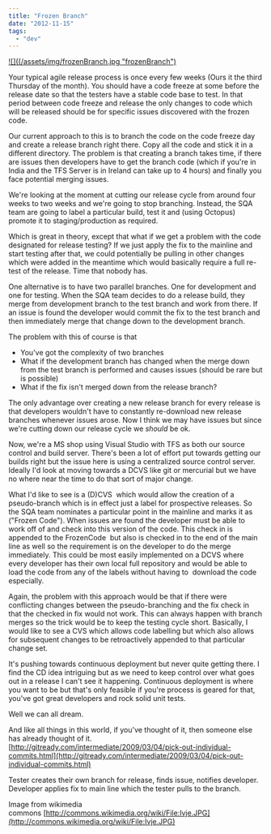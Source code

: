 ```yaml
---
title: "Frozen Branch"
date: "2012-11-15"
tags:
  - "dev"
---
```


[![]((/assets/img/frozenBranch.jpg "frozenBranch")](http://spurious-logic.net/frozen-branch)

Your typical agile release process is once every few weeks (Ours it the third Thursday of the month). You should have a code freeze at some before the release date so that the testers have a stable code base to test. In that period between code freeze and release the only changes to code which will be released should be for specific issues discovered with the frozen code.

Our current approach to this is to branch the code on the code freeze day and create a release branch right there. Copy all the code and stick it in a different directory. The problem is that creating a branch takes time, if there are issues then developers have to get the branch code (which if you're in India and the TFS Server is in Ireland can take up to 4 hours) and finally you face potential merging issues.

We're looking at the moment at cutting our release cycle from around four weeks to two weeks and we're going to stop branching. Instead, the SQA team are going to label a particular build, test it and (using Octopus) promote it to staging/production as required.

Which is great in theory, except that what if we get a problem with the code designated for release testing? If we just apply the fix to the mainline and start testing after that, we could potentially be pulling in other changes which were added in the meantime which would basically require a full re-test of the release. Time that nobody has.

One alternative is to have two parallel branches. One for development and one for testing. When the SQA team decides to do a release build, they merge from development branch to the test branch and work from there. If an issue is found the developer would commit the fix to the test branch and then immediately merge that change down to the development branch.

The problem with this of course is that

- You've got the complexity of two branches
- What if the development branch has changed when the merge down from the test branch is performed and causes issues (should be rare but is possible)
- What if the fix isn't merged down from the release branch?

The only advantage over creating a new release branch for every release is that developers wouldn't have to constantly re-download new release branches whenever issues arose. Now I think we may have issues but since we're cutting down our release cycle we _should_ be ok.

Now, we're a MS shop using Visual Studio with TFS as both our source control and build server. There's been a lot of effort put towards getting our builds right but the issue here is using a centralized source control server. Ideally I'd look at moving towards a DCVS like git or mercurial but we have no where near the time to do that sort of major change.

What I'd like to see is a (D)CVS  which would allow the creation of a pseudo-branch which is in effect just a label for prospective releases. So the SQA team nominates a particular point in the mainline and marks it as ("Frozen Code"). When issues are found the developer must be able to work off of and check into this version of the code. This check in is appended to the FrozenCode  but also is checked in to the end of the main line as well so the requirement is on the developer to do the merge immediately. This could be most easily implemented on a DCVS where every developer has their own local full repository and would be able to load the code from any of the labels without having to  download the code especially.

Again, the problem with this approach would be that if there were conflicting changes between the pseudo-branching and the fix check in that the checked in fix would not work. This can always happen with branch merges so the trick would be to keep the testing cycle short. Basically, I would like to see a CVS which allows code labelling but which also allows for subsequent changes to be retroactively appended to that particular change set.

It's pushing towards continuous deployment but never quite getting there. I find the CD idea intriguing but as we need to keep control over what goes out in a release I can't see it happening. Continuous deployment is where you want to be but that's only feasible if you're process is geared for that, you've got great developers and rock solid unit tests.

Well we can all dream.

<edit>

And like all things in this world, if you've thought of it, then someone else has already thought of it. [http://gitready.com/intermediate/2009/03/04/pick-out-individual-commits.html](http://gitready.com/intermediate/2009/03/04/pick-out-individual-commits.html)

Tester creates their own branch for release, finds issue, notifies developer. Developer applies fix to main line which the tester pulls to the branch.

Image from wikimedia commons [http://commons.wikimedia.org/wiki/File:Ivje.JPG](http://commons.wikimedia.org/wiki/File:Ivje.JPG)
